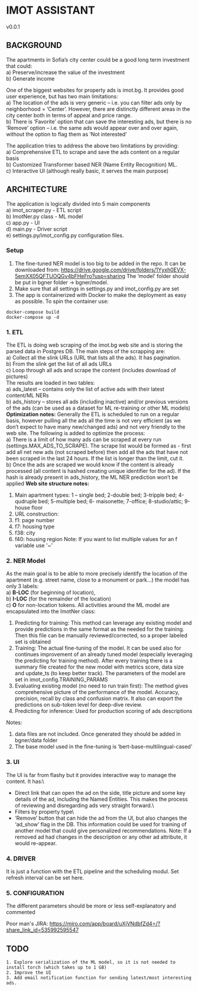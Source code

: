 # IMOT ASSISTANT
v0.0.1


## BACKGROUND
The apartments in Sofia’s city center could be a good long term investment that could:\
    a)	Preserve/increase the value of the investment\
    b)	Generate income

One of the biggest websites for property ads is imot.bg. It provides good user experience, but has two main limitations:\
    a)	The location of the ads is very generic – i.e. you can filter ads only by neighborhood = ‘Center’. 
        However, there are distinctly different areas in the city center both in terms of appeal and price range.\
    b)	There is ‘Favorite’ option that can save the interesting ads, but there is no ‘Remove’ option – i.e. the same 
        ads would appear over and over again, without the option to flag them as ‘Not interested’

The application tries to address the above two limitations by providing:\
    a) Comprehensive ETL to scrape and save the ads content on a regular basis\
    b) Customized Transformer based NER (Name Entity Recognition) ML.\
    c) Interactive UI (although really basic, it serves the main purpose) 

## ARCHITECTURE
The application is logically divided into 5 main components\
    a)	imot_scraper.py - ETL script\
    b)	ImotNer.py class - ML model\
    c)	app.py - UI\
    d)	main.py - Driver script\
    e)	settings.py/imot_config.py configuration files. 

### Setup
1.	The fine-tuned NER model is too big to be added in the repo. It can be downloaded from: https://drive.google.com/drive/folders/1Yyxh0EVX-5emXX05QFTUOQGv4bFHeFro?usp=sharing
The ‘model’ folder should be put in bgner folder -> bgner/model. 
2.	Make sure that all settings in settings.py and imot_config.py are set
3.	The app is containerized with Docker to make the deployment as easy as possible. To spin the container use:
````
docker-compose build
docker-compose up -d
````

### 1. ETL
The ETL is doing web scraping of the imot.bg web site and is storing the parsed data in Postgres DB. The main steps of
the scrapping are:\
    a)	Collect all the slink URLs (URL that lists all the ads). It has pagination.\
    b)	From the slink get the list of all ads URLs\
    c)	Loop through all ads and scrape the content (includes download of pictures)\
The results are loaded in two tables:\
    a)	ads_latest – contains only the list of active ads with their latest content/ML NERs\
    b)	ads_history – stores all ads (including inactive) and/or previous versions of the ads (can be used as a dataset
        for ML re-training or other ML models)\
**Optimization notes:** Generally the ETL is scheduled to run on a regular basis, however pulling all the ads all the time
    is not very efficient (as we don’t expect to have many new/changed ads) and not very friendly to the web site.
    The following is added to optimize the process:\
    a)	There is a limit of how many ads can be scraped at every run (settings.MAX_ADS_TO_SCRAPE).
        The scrape list would be formed as - first add all net new ads (not scraped before)
        then add all the ads that have not been scraped in the last 24 hours. 
        If the list is longer than the limit, cut it.\
    b)	Once the ads are scraped we would know if the content is already processed 
        (all content is hashed creating unique identifier for the ad). 
        If the hash is already present in ads_history, the ML NER prediction won’t be applied
**Web site structure notes:**
1. Main apartment types: 1 – single bed; 2-double bed; 3-tripple bed; 4-qudruple bed; 5-multiple bed; 6- maisonette;
   7-office; 8-studio/attic; 9-house floor
2. URL construction:
3. f1: page number
4. f7: housing type
5. f38: city
6. f40: housing region
Note: If you want to list multiple values for an f variable use '~'

### 2. NER Model
As the main goal is to be able to more precisely identify the location of the apartment (e.g. street name, 
close to a monument or park…) the model has only 3 labels:\
    a) **B-LOC** (for beginning of location),\
    b) **I-LOC** (for the remainder of the location)\
    c) **O** for non-location tokens. 
All activities around the ML model are encapsulated into the ImotNer class:
1. Predicting for training: This method can leverage any existing model and provide predictions in the same format as
   the needed for the training. Then this file can be manually reviewed/corrected, so a proper labeled set is obtained
2. Training: The actual fine-tuning of the model. It can be used also for continues improvement of an already tuned
   model (especially leveraging the predicting for training method). After every training there is a summary file created
   for the new model with metrics score, data size and update_ts (to keep better track). 
   The parameters of the model are set in imot_config.TRAINING_PARAMS
3. Evaluating existing model (no need to run train first): The method gives comprehensive picture of the performance of
   the model. Accuracy, precision, recall by class and confusion matrix. It also can export the predictions on sub-token
   level for deep-dive review.
4. Predicting for inference: Used for production scoring of ads descriptions

Notes: 
1.	data files are not included. Once generated they should be added in bgner/data folder
2.	The base model used in the fine-tuning is ‘bert-base-multilingual-cased’

### 3. UI
The UI is far from flashy but it provides interactive way to manage the content. It has:\
- Direct link that can open the ad on the side, title picture and some key details of the ad, 
  including the Named Entities. This makes the process of reviewing and disregarding ads very straight forward.\
- Filters by property type\
- ‘Remove’ button that can hide the ad from the UI, but also changes the ‘ad_show’ flag in the DB. 
  This information could be used for training of another model that could give personalized recommendations. Note: If a removed ad had changes in the description or any other ad attribute, it would re-appear.

### 4. DRIVER
It is just a function with the ETL pipeline and the scheduling modul. Set refresh interval can be set here.

### 5. CONFIGURATION
The different parameters should be more or less self-explanatory and commented

Poor man's JIRA: https://miro.com/app/board/uXjVNdbfZd4=/?share_link_id=535992595547

## TODO
    1. Explore serialization of the ML model, so it is not needed to install torch (which takes up to 1 GB)
    2. Improve the UI
    3. Add email notification function for sending latest/most interesting ads.
    





